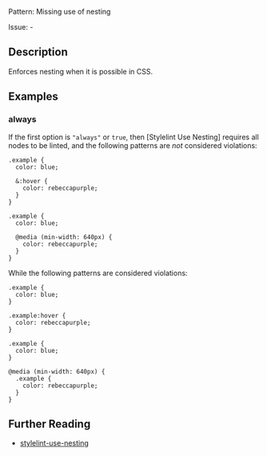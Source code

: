 Pattern: Missing use of nesting

Issue: -

## Description

Enforces nesting when it is possible in CSS.

## Examples

### always

If the first option is `"always"` or `true`, then [Stylelint Use Nesting]
requires all nodes to be linted, and the following patterns are _not_
considered violations:

```pcss
.example {
  color: blue;

  &:hover {
    color: rebeccapurple;
  }
}
```

```pcss
.example {
  color: blue;

  @media (min-width: 640px) {
    color: rebeccapurple;
  }
}
```

While the following patterns are considered violations:

```pcss
.example {
  color: blue;
}

.example:hover {
  color: rebeccapurple;
}
```

```pcss
.example {
  color: blue;
}

@media (min-width: 640px) {
  .example {
    color: rebeccapurple;
  }
}
```

## Further Reading

* [stylelint-use-nesting](https://github.com/csstools/stylelint-use-nesting)